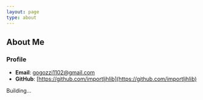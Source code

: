```yaml
---
layout: page
type: about
---
```


## About Me

### Profile
- **Email**: [gogozzi1102@gmail.com](mailto:gogozzi1102@gmail.com)  
- **GitHub**: [https://github.com/importljhlib](https://github.com/importljhlib)

Building...